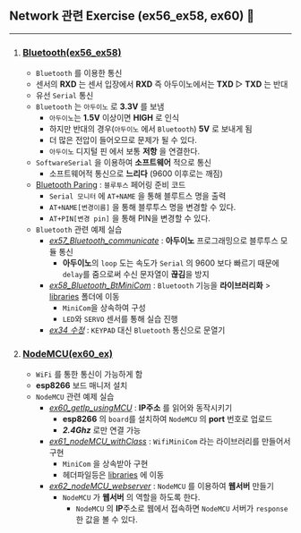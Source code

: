 ## Network 관련 Exercise (ex56_ex58, ex60) 📿
---
1. ### [Bluetooth(ex56_ex58)](./Bluetooth/)
   - `Bluetooth` 를 이용한 통신
   - 센서의 **RXD** 는 센서 입장에서 **RXD** 즉 아두이노에서는 **TXD** ▷ **TXD** 는 반대
   - 유선 `Serial` 통신
   -  `Bluetooth` 는 `아두이노` 로 **3.3V** 를 보냄
      -  `아두이노`는 **1.5V** 이상이면 **HIGH** 로 인식
      -  하지만 반대의 경우(`아두이노` 에서 `Bluetooth`) **5V** 로 보내게 됨
      -  더 많은 전압이 들어오므로 문제가 될 수 있다.
      -  `아두이노` 디지털 핀 에서 보통 **저항** 을 연결한다.
   -  `SoftwareSerial` 을 이용하여 **소프트웨어** 적으로 통신  
      -  소프트웨어적 통신으로 **느리다** (9600 이후로는 깨짐)
   -  [Bluetooth Paring](./Bluetooth/ex56_Bluetooth_paring/) : `블루투스` 페어링 준비 코드
      -  `Serial 모니터` 에 `AT+NAME` 을 통해 블루트스 명을 출력
      -  `AT+NAME[변경이름]` 을 통해 블루투스 명을 변경할 수 있다.
      -  `AT+PIN[변경 pin]` 을 통해 PIN을 변경할 수 있다.
   -  `Bluetooth` 관련 예제 실습
      -  *[ex57_Bluetooth_communicate](./Bluetooth/ex57_Bluetooth_communicate/)* : **아두이노** 프로그래밍으로 블루투스 모듈 통신
         -  **아두이노**의 `loop` 도는 속도가 `Serial` 의 9600 보다 빠르기 때문에 `delay`를 줌으로써 수신 문자열이 **끊김**을 방지
      -  *[ex58_Bluetooth_BtMiniCom](./Bluetooth/ex58_Bluetooth_BtMiniCom/)* : `Bluetooth` 기능을 **라이브러리화** > [libraries](../libraries/) 폴더에 이동
         -  `MiniCom`을 상속하여 구성
         -  `LED`와 `SERVO` 센서를 통해 실습 진행
      -  *[ex34 수정](../SensorDevice(ex34_ex48)/KEYPAD/ex35_keypad_exercise2)* : `KEYPAD` 대신 `Bluetooth` 통신으로 문열기
2. ### [NodeMCU(ex60_ex)](./NodeMCU/)
   - `WiFi` 를 통한 통신이 가능하게 함
   - **esp8266** 보드 매니저 설치
   - `NodeMCU` 관련 예제 실습
     - *[ex60_getIp_usingMCU](./NodeMCU/ex60_getIp_usingMCU/)* : **IP주소** 를 읽어와 동작시키기 
       - **esp8266** 의 `board`를 설치하여 `NodeMCU` 의 **port** 번호로 업로드
       - _**2.4Ghz**_ 로만 연결 가능
     - *[ex61_nodeMCU_withClass](./NodeMCU/ex61_nodeMCU_withClass/)* : `WifiMiniCom` 라는 라이브러리를 만들어서 구현
       - `MiniCom` 을 상속받아 구현
       - 헤더파일등은 [libraries](../libraries/) 에 이동
     - *[ex62_nodeMCU_webserver](./NodeMCU/ex62_nodeMCU_webserver/)* : `NodeMCU` 를 이용하여 **웹서버** 만들기
       - `NodeMCU` 가 **웹서버** 의 역할을 하도록 한다.
         - `NodeMCU` 의 **IP**주소로 웹에서 접속하면 `NodeMCU` 서버가 `response` 한 값을 볼 수 있다.